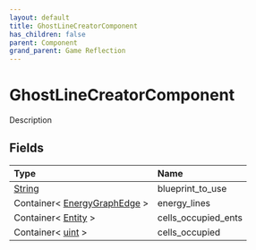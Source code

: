 ```yaml
---
layout: default
title: GhostLineCreatorComponent
has_children: false
parent: Component
grand_parent: Game Reflection
---
```

# GhostLineCreatorComponent
Description 

## Fields

| Type | Name |
|:----------|:--------------|
| [String](/riftbreaker-wiki/docs/game-reflection/components/string/) | blueprint_to_use |
| Container< [EnergyGraphEdge](/riftbreaker-wiki/docs/game-reflection/classes/energy_graph_edge/) > | energy_lines |
| Container< [Entity](/riftbreaker-wiki/docs/game-reflection/classes/entity/) > | cells_occupied_ents |
| Container< [uint](/riftbreaker-wiki/docs/game-reflection/components/uint/) > | cells_occupied |

